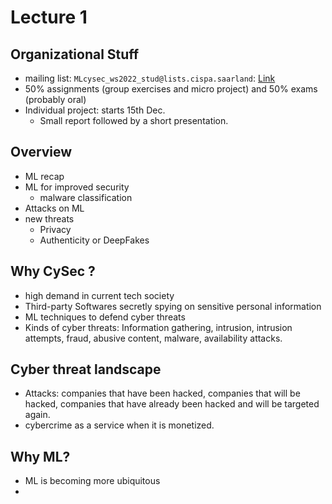 # Lecture 1

## Organizational Stuff
- mailing list: `MLcysec_ws2022_stud@lists.cispa.saarland`: [Link](https://lists.cispa.saarland/listinfo/MLcysec_ws2022_stud)
- 50% assignments (group exercises and micro project) and 50% exams (probably oral)
- Individual project: starts 15th Dec.
    - Small report followed by a short presentation.

## Overview
- ML recap
- ML for improved security
    - malware classification
- Attacks on ML
- new threats
    - Privacy
    - Authenticity or DeepFakes

## Why CySec ?
- high demand in current tech society
- Third-party Softwares secretly spying on sensitive personal information
- ML techniques to defend cyber threats
- Kinds of cyber threats: Information gathering, intrusion, intrusion attempts, fraud, abusive content, malware, availability attacks.

## Cyber threat landscape
- Attacks: companies that have been hacked, companies that will be hacked, companies that have already been hacked and will be targeted again.
- cybercrime as a service when it is monetized.

## Why ML?
- ML is becoming more ubiquitous
- 

